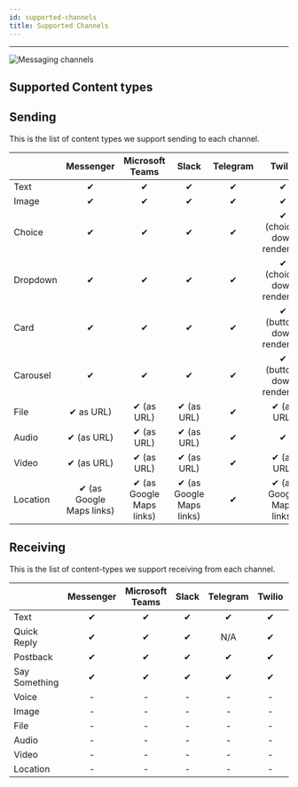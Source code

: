 ```yaml
---
id: supported-channels
title: Supported Channels
---
```


--------------------


![Messaging channels](/img/docs/channels.png "Messaging channels supported by botpress")


## Supported Content types

## Sending

This is the list of content types we support sending to each channel.

|            | Messenger               | Microsoft Teams          | Slack                   | Telegram | Twilio                      | Vonage                   | Smooch |
| ---------- | :---------------------: | :----------------------: | :---------------------: | :------: | :-------------------------: | :----------------------: | :----: |
| Text	     |     ✔                   |        ✔                 |   ✔                     |     ✔    | ✔                           |    ✔                     |    ✔   |
| Image	     |     ✔                   |        ✔                 |   ✔                     |     ✔    | ✔                           |    ✔                     |    ✔   |
| Choice	 |     ✔                   |        ✔                 |   ✔                     |     ✔    | ✔ (choices down rendered)   |    ✔                     |    ✔   |
| Dropdown   |     ✔                   |        ✔                 |   ✔                     |     ✔    | ✔ (choices down rendered)   |    ✔                     |    ✔   |
| Card	     |     ✔                   |        ✔                 |   ✔                     |     ✔    | ✔ (buttons down rendered)   | ✔ (buttons down rendered)|    ✔   |
| Carousel   |     ✔                   |        ✔                 |   ✔                     |     ✔    | ✔ (buttons down rendered)   | ✔ (buttons down rendered)|    ✔   |
| File	     | ✔  as URL)              | ✔ (as URL)               | ✔ (as URL)              |     ✔    | ✔ (as URL)                  |    ✔                     |    ✔   |
| Audio	     | ✔ (as URL)              | ✔ (as URL)               | ✔ (as URL)              |     ✔    | ✔                           |    ✔                     |    ✔   |
| Video	     | ✔ (as URL)              | ✔  (as URL)              | ✔ (as URL)              |     ✔    | ✔ (as URL)                  |    ✔                     |    ✔   |
| Location   | ✔ (as Google Maps links)| ✔  (as Google Maps links)| ✔ (as Google Maps links)|     ✔    | ✔ (as Google Maps links)    |    ✔                     |    ✔   |


## Receiving

This is the list of content-types we support receiving from each channel.

|               | Messenger | Microsoft Teams | Slack | Telegram | Twilio | Vonage | Smooch |
| ------------- | :-------: | :-------------: | :---: | :------: | :----: | :----: | :----: |
| Text	        |     ✔     |        ✔        |   ✔   |     ✔    |    ✔   |    ✔   |    ✔   |
| Quick Reply   |     ✔     |        ✔        |   ✔   |    N/A   |    ✔   |    ✔   |   N/A  |
| Postback	    |     ✔     |        ✔        |   ✔   |     ✔    |    ✔   |    ✔   |    ✔   |
| Say Something |     ✔     |        ✔        |   ✔   |     ✔    |    ✔   |    ✔   |    ✔   |
| Voice	        |     -     |        -        |   -   |     -    |    -   |    -   |    -   |
| Image         |     -     |        -        |   -   |     -    |    -   |    -   |    -   |
| File	        |     -     |        -        |   -   |     -    |    -   |    -   |    -   |
| Audio	        |     -     |        -        |   -   |     -    |    -   |    -   |    -   |
| Video	        |     -     |        -        |   -   |     -    |    -   |    -   |    -   |
| Location      |     -     |        -        |   -   |     -    |    -   |    -   |    -   |